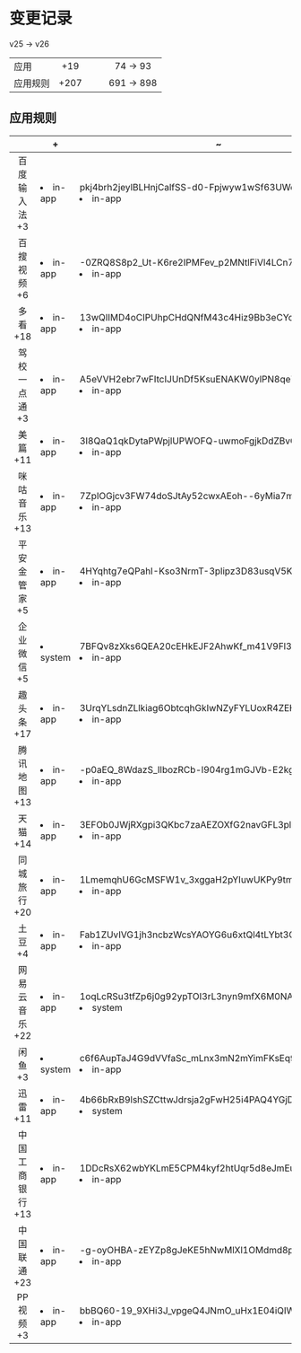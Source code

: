 # 变更记录

v25 -> v26

||||||
|-|:-:|:-:|:-:|:-:|
|应用|+19|||74 -> 93|
|应用规则|+207|||691 -> 898|

## 应用规则

||+|~|-|
|:-:|-|-|-|
|百度输入法<br>+3|<li>in-app|pkj4brh2jeylBLHnjCalfSS-d0-Fpjwyw1wSf63UWeo=.png,<li>in-app|qlv5IpW7RimOV1MH0dp7faiah1PJBRSVLEf1QbQrZPc=.png,<li>in-app|St8yuUnzDz2oJssgsBy-VMPg-sWkXfMKbB9qExlD0lA=.png|||
|百搜视频<br>+6|<li>in-app|-0ZRQ8S8p2_Ut-K6re2IPMFev_p2MNtlFiVl4LCn7HA=.png,<li>in-app|Ez3qzbe4YZ5SgTrzr88cTkX_at_WKKbn_45A779tGcE=.png,<li>in-app|HrEmLSfZjjHHHk_uL04f3fMNP1U-RxKUPe0qLZTgESU=.png,<li>in-app|Jk5s0Y75v7jxVr8GDRr8xuGxuLdruvJDul284F-ivkA=.png,<li>in-app|xwZJiz3bXl8S_18rSrFkrXh9eVWmKuofeLmUxolJbHM=.png,<li>in-app|ZyxYKAeDb3BVdyvPtFEYF9-le27yU7c97BpUy-WkNLE=.png|||
|多看<br>+18|<li>in-app|13wQIIMD4oCIPUhpCHdQNfM43c4Hiz9Bb3eCYo2a4pg=.png,<li>in-app|3e1oJ7diIf2u16TBps03Ea_EnMfIp-4w-UksH5aXLYQ=.png,<li>in-app|ebvbTNZ9abj2q1EvPQFbUIxaXb3npxjr4WCXmF5nNf8=.png,<li>in-app|gXEctMgSI16t7pXDu86ZthSiDIbX7eRAUsBxsQ44gQc=.png,<li>in-app|HYa2yb74XCBw8GQEXnhs95RRM7Z1nW9ZlSlXYaDK1ak=.png,<li>in-app|lG9vdSAUWqVuy7YGGGhBB3fLA91VBRQM1pN58oCQykA=.png,<li>in-app|mgQ8OHahfZy4Aa7A61L8L5yqWMBqNqWxKW7w9fatF3Q=.png,<li>in-app|pcQMPbkDuT5ApwQ6kmwEPQCQ5VMEtdAjpdEEPejsK0E=.png,<li>in-app|sfG0byVL0UyiVmnwyn6dER3ZVud-HuV0aAMjI4Cbu2A=.png,<li>in-app|tsYy99uOIUD2SFKZyHLo3FCuoqq-oAIlmbq5qC9VXa8=.png,<li>in-app|VHRRlerCoFlF4eOwLBOqwC05B0kdzRyUfBmabiyXYts=.png,<li>in-app|vZYjBguGLE-PymptBCvlNw2Mw8-BEb0f1C2YBAZ8FXk=.png,<li>in-app|X7-heVPSitsYVDybMEoGzfioU2dD6GBQJrSnRYXo8KA=.png,<li>in-app|xlEoUrUzTRiOG1us6iU6sVSaQiMWRcFdGJjcXCssNyY=.png,<li>in-app|xZzCDGBIUQqFO0CoxiFmeN6vqp-JYP7_x4tK8O0Qobc=.png,<li>in-app|YzqqtQkGLs_nxpeej5NaaJKEbB0vkjjWnEXVQDBuyAE=.png,<li>in-app|_Q1BFO2fwVOUfc1bgq6-UYu_OtkAu5VUvCPeiKp88Sw=.png,<li>in-app|_xVCr-x7V9SZio6Dne3EsJhzMpDIfepyxsgLB8nGIow=.png|||
|驾校一点通<br>+3|<li>in-app|A5eVVH2ebr7wFItcIJUnDf5KsuENAKW0ylPN8qe7sFI=.png,<li>in-app|hdy6FFtHW6o9W_ryUmM2OUTDxeY3ty33LmMy_8VNZq4=.png,<li>in-app|VbOZGqbAQuavBjyWVq7yY0YFKmMdzqaLLAWR1IPf-u0=.png|||
|美篇<br>+11|<li>in-app|3I8QaQ1qkDytaPWpjlUPWOFQ-uwmoFgjkDdZBvCLLVo=.png,<li>in-app|bUzBkhHyqFNUWlz9C4rtQI18F-5SFROXUtsK9OxcEa8=.png,<li>system|c6f6AupTaJ4G9dVVfaSc_mLnx3mN2mYimFKsEq9UN2Q=.png,<li>in-app|CFSQF4KWHCz4vdyHZfN8TYg4U8AFZ7bp2DThTNNOwDg=.png,<li>in-app|DScj2rpq4tGYC0tQWsLCg4jyxqfl2HOs82O7OepFQhA=.png,<li>in-app|DtNFrDqAH5aHy_dfpIGbXW6WHv_DZsLtvwzWy9AF-zE=.png,<li>in-app|gkoVtp5yNSRy9wLfqYH5HIdwrVimGfu2zUU3NSfCaM4=.png,<li>in-app|HYa2yb74XCBw8GQEXnhs95RRM7Z1nW9ZlSlXYaDK1ak=.png,<li>in-app|lOMryyd7oSnhFnKpQQ7BLJVhnaxDD0DXh9O9dfz4F2M=.png,<li>in-app|Nr1Umd40nCtEJOtO6QUFAkiT0BG_T_5AIUbEHGnsV88=.png,<li>in-app|_ZheMMXV-J0lzfFhk5AywXEb2VwxThh7QE9sFJaMFbg=.png|||
|咪咕音乐<br>+13|<li>in-app|7ZpIOGjcv3FW74doSJtAy52cwxAEoh--6yMia7mGkOs=.png,<li>in-app|aWSkeubSPaq-K-ZmcrhmNOIF2kK2aOn6WByucJsWRIg=.png,<li>in-app|c5ykRveTjklGFc4ZROVJfctDNXjziaK3YFCa6oL5vMY=.png,<li>in-app|cqi5QyoVLmfBmcbPcjLtmRRY7tBQXf1Bejafqq85RiE=.png,<li>in-app|G1W_8NSXFrGIE1ns0_rqFOhdc6ShwTjWMF0PJO2718Y=.png,<li>in-app|g3ceEKMyAqkgnT2grSJS_Bk833vlvE97bOqei13Wj8M=.png,<li>in-app|hFdoTJLqxDxbtBK0uG81F330vMYUsYRfa6EQfLzcMqY=.png,<li>in-app|IbVKj_i6A0r6CETjQGx8w1q4k-ccYbhpDnRgTwxhFI8=.png,<li>in-app|NXWE1-vbM51AFBnUFm2jesgWcXG2HsYVpvDTtghuIKQ=.png,<li>in-app|VDGsmbeigvxqMgaiyhnF49M2NmQ3zB1GlYGlaOcLFzU=.png,<li>in-app|XiHt-myPI50RKCexCCyyd07QOebn9fk9lfgkYAREZcY=.png,<li>in-app|ybH-qJaGUvpsEph5Ty2wGCzRsFKM_AW4YF7CWLBAdas=.png,<li>in-app|yiBjkEVSDCuhDpX6TCP-Muq-mMfB9eDJe3Q6IZn4N3w=.png|||
|平安金管家<br>+5|<li>in-app|4HYqhtg7eQPahI-Kso3NrmT-3plipz3D83usqV5KIHA=.png,<li>in-app|52TrQYkf_lMSF5d7h6GuDXc3q7kF5WF9ydvLzA9Qjac=.png,<li>in-app|myYg2ortk8rUfsnRgB7KUGTHLEUxUVKD6uPZONdanMA=.png,<li>in-app|sQo55XqKAFaUuc0JtfeN1q27BiLUAb-v1O3uNY95wtc=.png,<li>in-app|vvLE1AjTaBfh0BxUHanNJJ61SdF9gS-KEklKWLRNdkg=.png|||
|企业微信<br>+5|<li>system|7BFQv8zXks6QEA20cEHkEJF2AhwKf_m41V9Fl3lMurI=.png,<li>in-app|bM9WRGpaeXuNRTDCZ8bCX0t3Mse2gl_YIR-oWGBSX90=.png,<li>in-app|c5WDAY3FcEhtYNOudDd4qKuLl5LboXg_SfmaBS2fxPg=.png,<li>in-app|SAYNTY8JrV-akTrEX1hIb5CUYhUbOnx-fH05IWNrRGE=.png,<li>in-app|uWvuaR2PSZG_Xj-zv3q5ZitZ8ua3exg_TIUNttsF22U=.png|||
|趣头条<br>+17|<li>in-app|3UrqYLsdnZLlkiag6ObtcqhGkIwNZyFYLUoxR4ZEHW0=.png,<li>in-app|6Tu6TCGM7KwejjzQ7C6h8i05VGR4ldbydPwUom9ktLA=.png,<li>in-app|9_CwgFbGnHUJskMSsqb8l5PNyCEWFYbfE8DqGOyvXHg=.png,<li>in-app|C1rZ4GDzgNCUmcmvINatmkmGYUEfSK_T2uY6nRDDLGM=.png,<li>in-app|EKi20Ad3EXQciomtJw5MT0fKomEUFQybyIS49xRrT6Q=.png,<li>in-app|FWoF83Ev-TKGgxC9cGGeiT47xSVtt-QSeRZzkAvuYes=.png,<li>in-app|HYa2yb74XCBw8GQEXnhs95RRM7Z1nW9ZlSlXYaDK1ak=.png,<li>in-app|nJFM6bWeCmUV-TDAOXxytMFHIJOFv3MIfThlMfpbU4U=.png,<li>in-app|pJhlInFWll_USv64V-uF_daZ1XMKxn_0VWM90KVGyZc=.png,<li>in-app|rMVEeBc_N_WpdRIiOREAS8SaUrB5ysYaPfQ3nDLYUrk=.png,<li>in-app|t9y5m55Sfp03f3z-gJDOHmZq5mMv16LMSWJyNxfkCo0=.png,<li>in-app|TJtFKoCfVOlTd9oeXHGFfTENPB6ycjhsFcTSfV80zhs=.png,<li>in-app|V1Y7OCc_785MdTLR2IswU_6FgLFrHtWbyfC5-0cBrN0=.png,<li>in-app|vJSCJWU8lStTYwLZnBnVCJWWiADhn53sSo-qX1C710g=.png,<li>in-app|VTG5pXSFKEEfi8p09kpWD1nwgGoCIClHoZsiO5wMzWA=.png,<li>in-app|Xty_HGSLb8avdCv2c06guuv9sZ6QalEYw-jG72ydmRs=.png,<li>in-app|_7xV3M155EUPjT4hBB7c5cMeHcTFG1h4ngZ-8d2-cwI=.png|||
|腾讯地图<br>+13|<li>in-app|-p0aEQ_8WdazS_IlbozRCb-l904rg1mGJVb-E2kg9-Y=.png,<li>in-app|7t89lq4CgubVU-XTkU0rjDKm4a-w0lFRJtjth0vdD70=.png,<li>in-app|9R3sqzNJf-2sYw_qfY85b7HMJRZ1RaIWtdv5ybSZU9A=.png,<li>system|c6f6AupTaJ4G9dVVfaSc_mLnx3mN2mYimFKsEq9UN2Q=.png,<li>in-app|cu4My2lBiuLPBiKlwhdJaf1W2tWW8FdfbIQxc5YTNXM=.png,<li>in-app|gnw-yVapUxAlZAil0xZ-lESRlCTONPH5jMN_kQAuPfc=.png,<li>in-app|kWZQTpORIuTalSJQysIOkaDIXb0PT5G4T8Xyhm6leEE=.png,<li>in-app|MxJm9SkgCRdYxrU-HWxmypstHBUUUx0LW37Q5x2S-iU=.png,<li>in-app|QZprDwcm46vyQmJ_GupwnAjHp_z587CYA8Shb2lCt9M=.png,<li>in-app|tDr05HRBMM5OBh7pbL5frSqPTCz9ZBYQRWzf12YhBnU=.png,<li>in-app|wu00WY5VSK1qgPctus7xTwqmtPcHOvFNWOaWMui-HQo=.png,<li>in-app|z1Y2-Ia9FQD_nhmwCfSwoMom49qjpBRlcOkAUQE8rb0=.png,<li>in-app|zE2ny6SoZ303B5Zg4500XyaOe-EKKUzD7Xzq449SLM0=.png|||
|天猫<br>+14|<li>in-app|3EFOb0JWjRXgpi3QKbc7zaAEZOXfG2navGFL3plccLM=.png,<li>in-app|3ILxmRXB_f9S1xnPo7U6sOKsUSX6AQV94pAYxOIv2kY=.png,<li>in-app|6AzYIEVbvFBKlJDm3nvSg9PTva4BXD8DFJhNnDDDsT0=.png,<li>in-app|ARz2OsyLwjWIuUXh-kMSTqg0wxUuCnSDlxuRzfLSO10=.png,<li>system|c6f6AupTaJ4G9dVVfaSc_mLnx3mN2mYimFKsEq9UN2Q=.png,<li>in-app|cR6eHaN0AhflGf7tZOJufdJqOS79xSVjBkLAKtMVBWE=.png,<li>in-app|E1B016xBR2ktE-8-3WSGHriRPlDJWlsBoj7V9nr5DV0=.png,<li>in-app|M1SC9eOz_ew-02ywRZD0rZixUYsXXWzLpQf6K-qGp_Y=.png,<li>in-app|OI3go3EOAmoLg3X3az9ZxulQ2UuEjQmQNzU8fINs2G0=.png,<li>in-app|paVziKhyWJkggHwxGX651Mo5ZPZnBH4MMqkUh4Z3K0I=.png,<li>in-app|qRudBDhu3UlTjfshwPaBhae_cazgU8rQHEleRiV41B8=.png,<li>in-app|rUEJeOsrJ0DxD1dCNieyVtFWJGms-DoU45y0ncXc56A=.png,<li>in-app|v0Fn5Dxhuyhp4y_jbcxDt6Tp8NH13bjjrigWrI_oOtk=.png,<li>in-app|_iTYCzmal0qthjRuNADiFO-Xzwxi5leSsT8lIBubrwI=.png|||
|同城旅行<br>+20|<li>in-app|1LmemqhU6GcMSFW1v_3xggaH2pYIuwUKPy9tmQsGWFA=.png,<li>in-app|5rrVBUkqiasPoiPam3lwiTbxZCxtnZQgT5Fb4SYHE_I=.png,<li>in-app|6iQl1u0hzDA-h9tXJRC56rFjRWozzdFtXaPJ9But7lI=.png,<li>in-app|aUsX3cdlqZJG55_TTPK5Po3WjYOJhay0RElH_5ccUq8=.png,<li>system|c6f6AupTaJ4G9dVVfaSc_mLnx3mN2mYimFKsEq9UN2Q=.png,<li>in-app|CfzB-pcjNqq8jzHDCNeitdAF7uGlL84AkwozVjmDYFQ=.png,<li>in-app|clpPRgNPfblal2ktw4aLFbLokrHw9u0XfZ17yZ9ic1Q=.png,<li>in-app|EtlIF1kajO3o32PZxmPJsWfSMtuxiKVsWEKZJZG-C6Y=.png,<li>in-app|EvPNh6X5-3gFDlRfsigGt1YX83duSqBUFrOEgBjqD-Y=.png,<li>in-app|GJK-gbvlBIDXR8SnQycc6Ml3SQuCI2GJQnbOeGZI6Zk=.png,<li>in-app|GqqSiEfH6D5cxro99ieK7Lbx36oXmoq5f84NKi0w_zQ=.png,<li>in-app|LXLd-KL-xzB0U7d11MGcmgl38VgIw1_eaX7FntaLO_M=.png,<li>in-app|mHGeZWfomF7jzhQbAX9vvhMNS_J-Tr-w4dVKO2mqcjM=.png,<li>in-app|NgdwmGzkQgPbZoMuk21TddD-JvzMBepo3_46MCzfUSA=.png,<li>in-app|NO-Dh4zpmWO6CuXaL7p2IJkzDtkes-yeMuv1F6wFgKs=.png,<li>in-app|oEZVgAM7WcsiCCIh2mHcagHrvhXaOMNRcRiRZSlx9O4=.png,<li>in-app|PnpWu9E8cMcITgZ78JdD-lAVZ00oAfDAJLB1zfP4qgw=.png,<li>in-app|ssMeDVz-qayGrb4fEClV1QBxdrsOpv_pKuK7-G265lA=.png,<li>in-app|V3uruWTbXup5w7Q8EABGwbgek2QmuUPFRklxcsQ1KBs=.png,<li>in-app|YelaUpSJ__J9DKJCzYRjl6SFjw0afs-mUKvsZJxlSIg=.png|||
|土豆<br>+4|<li>in-app|Fab1ZUvIVG1jh3ncbzWcsYAOYG6u6xtQl4tLYbt3OVk=.png,<li>in-app|HYa2yb74XCBw8GQEXnhs95RRM7Z1nW9ZlSlXYaDK1ak=.png,<li>in-app|QerLgwMAIvCesGvtjSnU1EVOVdeVTgJE73Oisb45GmE=.png,<li>in-app|xBOT9JhRGeDqmHEoaI6GHf-U451Mk4eIf5Ng9DoSa0w=.png|||
|网易云音乐<br>+22|<li>in-app|1oqLcRSu3tfZp6j0g92ypTOI3rL3nyn9mfX6M0NAD1A=.png,<li>system|7BFQv8zXks6QEA20cEHkEJF2AhwKf_m41V9Fl3lMurI=.png,<li>in-app|7T733RYyocFpQ3sLYIlMAjSH7aiNAmi9sRuAklLhZqc=.png,<li>in-app|9zcidQLZcejweu46qDwZAnMamTCda1c03peSU0M7EKI=.png,<li>in-app|ABXqboVRuejwT_ZAQkAsqv8qHt3SW9JzOYxcjqU2egI=.png,<li>in-app|ArFouBbrOWbavcoVI6psJ_e4tkw3VB9cBrjeFHzDMy8=.png,<li>in-app|bM9WRGpaeXuNRTDCZ8bCX0t3Mse2gl_YIR-oWGBSX90=.png,<li>system|c6f6AupTaJ4G9dVVfaSc_mLnx3mN2mYimFKsEq9UN2Q=.png,<li>in-app|GSaSPY0UXn88p_fOJ8rduw7Ed-cL3D9sYvEO7gJ2EDw=.png,<li>in-app|IfLoxJ2BewmBMad5G_QRG4TkXo-U0Yk3ESfffkn5mAk=.png,<li>in-app|irWHMxvts7CQ1ie657bZQVyE439oCrzaPNO78EYvkS4=.png,<li>in-app|KjE0f81-rlQ09gVkv63f66RDk0GUw2d4qm15Hqvc9sw=.png,<li>in-app|N1p6DLoln3GEa-tA8HY3taPYcYwR0CUpJiV026Lkox8=.png,<li>in-app|RGbkPV1MohRm9PAQzQ1rNLASQujbI5nWCMhM0CWD3yo=.png,<li>in-app|RKQnlAG7LXYQBcY0N45wz3RfKa8bxPI637tmuvOfnCg=.png,<li>in-app|Sgu-noe49F2PBJfpEZhFpF_hzI1S_B0eQz-Xho2cKRQ=.png,<li>in-app|TA0-2XXAgQtXvxCxHK0UlzaQzEqFiyDM452WuG5FILc=.png,<li>in-app|TijZiSjngXZ-ttwEelJOvVvOssN5M0PEKX1CW0H2u_c=.png,<li>in-app|ukfpmfW24kOJ7WGcY7a7a5la1IeO0pLSQBGdFmNQUIU=.png,<li>in-app|ulWPIUork5K_rojIUh1hu2sw-OU25ekOOXLlZWOG-Mg=.png,<li>in-app|ZiSc8AMUc2jAknXfnzCreMfNaIs0MXfLHc9pEhMDnpk=.png,<li>in-app|ZMrXSSbdcWS20TQgnfDxIN7TdXYbL3NTetn7rL9NYo4=.png|||
|闲鱼<br>+3|<li>system|c6f6AupTaJ4G9dVVfaSc_mLnx3mN2mYimFKsEq9UN2Q=.png,<li>in-app|czUxGZK6Vg7HmFSNLqIPLutvGEmS1K0Z93xW_iC0UxY=.png,<li>in-app|m2dAmp0bry5DFmjXz5d0kEVmawYHlFW1wzBPLljCJlQ=.png|||
|迅雷<br>+11|<li>in-app|4b66bRxB9lshSZCttwJdrsja2gFwH25i4PAQ4YGjDaU=.png,<li>system|7BFQv8zXks6QEA20cEHkEJF2AhwKf_m41V9Fl3lMurI=.png,<li>in-app|7vR9_QMHDCy0GytBItbHmRHu9cY2n8Z4WIh1sRAdci8=.png,<li>in-app|b-t-X_ozaeA1ugqhZxgLhzfZn5Hc_t1mmT04mzkkcfA=.png,<li>system|c6f6AupTaJ4G9dVVfaSc_mLnx3mN2mYimFKsEq9UN2Q=.png,<li>in-app|CSo666xFWlswbYoN7076Vl-v7-ulPz0kO9j1DVjOZq4=.png,<li>in-app|ElNAvGgiQVZcTuNBr15t5ofMTdxjS4KQyMUqwyiOqMU=.png,<li>in-app|PIN-MKHV4vUZI_hACkKI8t4C8Q0kt2c6AYdx48iF17w=.png,<li>in-app|SxaWDkYG-V9QpoMY0oVRbVKXIW4okQ5yl1ZVosGHuOA=.png,<li>in-app|xYC1glq-X4Tzy_p1bjrSQbkgXMRIs8X_4HG8kRgSo4A=.png,<li>in-app|z8FRA41FmKbN6Tjzcq_unMmGANlWFkgfAOqrWfJHdoI=.png|||
|中国工商银行<br>+13|<li>in-app|1DDcRsX62wbYKLmE5CPM4kyf2htUqr5d8eJmEuIMVso=.png,<li>in-app|bQAr1GC65if6F3eGLpLM35-j2eJHifGYQsMjgieGgQY=.png,<li>in-app|fUn2IObtlkVVaHsfej23kD2iL4-fxptKjcsOXzhLB7A=.png,<li>in-app|haCM8e56tfS5tXJDK1hLNWyNfE7BwDgHDUlsLKqVV3s=.png,<li>in-app|IP_vzz8VL7uXJ4bYqxzVnc_ejbiQXeTxS8UjR0Ikgxw=.png,<li>in-app|o9LlYTmRWRod6jzhoMRXD3k7KXH_LEmY0SpaaDHtFwg=.png,<li>in-app|p4pTZKvx4OkjgjcgVNPHNe0i9NnasJ-LJ5w_p7E2BQM=.png,<li>in-app|Q-YyqdISQIo_bSXEoYgQxEcD3fG4khYIERtc-CYMJts=.png,<li>in-app|UmLFlSDb3RIVLYQdbW1U4o7VJg4MI6Ht0GwcVF0EYUY=.png,<li>in-app|w0chvH2eRbTUp6vVryCW2XWk21hxCm09_yFUo-yjeZ0=.png,<li>in-app|watXVZLpUufyBBGXRWocU2IjLyOSaLBSTAij7xxjbqY=.png,<li>in-app|WC2zwm42eZXUQVV8ypqDIbNyoX0QpT4K0s6th5h6_M0=.png,<li>in-app|yWuzGqErl5EQFQwvsTs7NhTnQtbHyoIuGwkfHyFcdN0=.png|||
|中国联通<br>+23|<li>in-app|-g-oyOHBA-zEYZp8gJeKE5hNwMlXl1OMdmd8pRUJTlE=.png,<li>in-app|-GWuFlKxXXV4ybCNUdigIF7fFAJCqfOWWSC8qr3jZyE=.png,<li>in-app|429DW9_FWGjt5hEGaT1p1Gk08EFigCmz4Q3o64aplR8=.png,<li>in-app|5-CP0RbnkI5e_893rN-NIKit1OwgO0btCTS6rNbioXY=.png,<li>in-app|6LrSRLYwwC4JQbV5cnSaV2lEORJx6bHJ7Yzbssfzssk=.png,<li>in-app|8m24OHkZqSzgilFzqmP1Fk3k4psaE9de4VnO8RJ-8qc=.png,<li>in-app|9wkr9nNjw6HCTDuu9ptaunm1lApnowhPIBXaGkom4H0=.png,<li>in-app|apz8Tgqg44pJJjnnovDHDPzAxTay_6YsWND73rB2rjs=.png,<li>in-app|DOFxOGP7bVRuznDnBeUUvFTujhmIUkakSo97uozdjdI=.png,<li>in-app|DtSzgJqAvGlD2NakOf-0HZBVzms8-Pp2vO2N2oMXZos=.png,<li>in-app|HG3wwnoFKrQa_hY8W0PXVviBcXsoEx21fqny1N5xdmA=.png,<li>in-app|HjfKfPxPCB-c4gLhe46jpNUivmMu-X8KNQ6k04yHdTg=.png,<li>in-app|ICOB8ILWhWk_cuLmsPBY7uuVlaY7rVOtNCMiVkvQMRo=.png,<li>in-app|ouMBcBIbQ5Opn9OSkXKE4ywm5TAqBDNky6bMg6aSkSY=.png,<li>in-app|TT8z-98DlIv0xC095tAYv2fg-Mr3AB7cGY4rg_28RVY=.png,<li>in-app|W3eNG4Ur-Q0WxxmHpWQoNKlJcyy4MorHwj2LXeVb0Qs=.png,<li>in-app|XfI9rQWoj1AZA9vBDObObo2FjM7ozyjuEIAWfbwZkm0=.png,<li>in-app|X_XCD9ihPe9Mqr9sgRsxgnpnd5vSDHyvIx8eWHRwQsY=.png,<li>in-app|yqSvQrr1hFeKzidplB1t0i8kHmFvlnheUtrEUpuMy4o=.png,<li>in-app|Z7Q4bZ0y8-gkXpnWmC648I8vyWLSNcHftKHWeHJR5IM=.png,<li>in-app|ZtgELFWzf1fzuyGpWNKnlputt9TCq1pJhzKtBlKsFv8=.png,<li>in-app|_9KQll4kRM7DWb2IMASfvcHehTUDBMDnQLLiC8cPjE4=.png,<li>in-app|_yrEPI-SFejAmMnaypkPFpti37QNZ-FC4gJtIWRkGe4=.png|||
|PP视频<br>+3|<li>in-app|bbBQ60-19_9XHi3J_vpgeQ4JNmO_uHx1E04iQIWzKEg=.png,<li>in-app|bzO9nP3ndIAf_XXauRAmjs9vogcIpUcoT6tLHZ-R4wU=.png,<li>in-app|mTqnnYZimuCCi55mhs216ROuXP7-JVpPlwGuMUINhLY=.png|||
